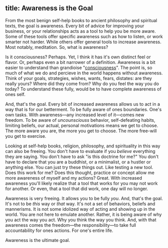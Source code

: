 title: Awareness is the Goal
---

From the most benign self-help books to ancient philosophy and spiritual texts, the goal is awareness. Every bit of advice for improving your business, or your relationships acts as a tool to help you be more aware. Some of these tools offer specific awareness such as how to listen, or work smarter not harder. While others offer general tools to increase awareness. Most notably, meditation. So, what is awareness?

Is it consciousness? Perhaps. Yet, I think it has it's own distinct feel or flavor. Or, perhaps even a bit narrower of a definition. Awareness is a bit easier to understand than grandioise "[consciousness](https://philosophy.stackexchange.com/questions/4682/what-are-the-differences-between-sentience-consciousness-and-awareness)". The point is, so much of what we do and percieve in the world happens without awareness. Think of your goals, strategies, wishes, wants, fears, distates: are they really yours? Where did they come from? Why do you feel the way you do today? To understand these fully, would be to have complete awareness of ones self.

And, that's the goal. Every bit of increased awareness allows us to act in a way that is for our betterment. To be fully aware of ones boundaries. One's own tasks. With awareness—any increased level of it—comes new freedom. To be aware of _uncounsciouss_ behavior, self-defeating habits, limiting beliefs, our actual, personal motivations means we get to choose. The more aware you are, the more you get to choose. The more free-will you get to exercise.

Looking at self-help books, religion, philosophy, and spirituality in this way can also be freeing. You don't have to evaluate if you _believe_ everything they are saying. You don't have to ask "is this doctrine for me?" You don't have to declare that you are a buddhist, or a minimalist, or a hustler or anything else. You can just try these things out. Like testing a new tool. Does this work for me? Does this thought, practice or concept allow me more awareness of myself and my actions? Great. With increased awareness you'll likely realize that a tool that works for you may not work for another. Or even, that a tool that did work, one day will no longer. 

Awareness is very freeing. It allows you to be fully _you_. And, that's the goal. It's not to be _this_ way or _that_ way. It's not a set of behaviors, beliefs and mannerisms. It is not some idolized way of acting and showing up in the world. You are not here to emulate another. Rather, it is being aware of why you act the way you act. Why you think the way you think. And, with that awareness comes the freedom—the responsibility—to take full accountability for ones actions. For one's entire life.

Awareness is the ultimate goal.